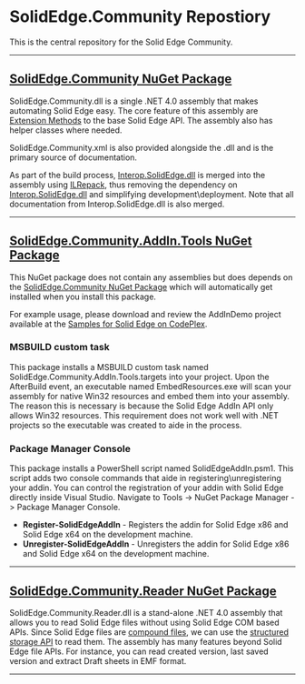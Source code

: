 SolidEdge.Community Repostiory
================
This is the central repository for the Solid Edge Community.

---

## [SolidEdge.Community NuGet Package](https://www.nuget.org/packages/SolidEdge.Community)
SolidEdge.Community.dll is a single .NET 4.0 assembly that makes automating Solid Edge easy. The core feature of this assembly are [Extension Methods](http://msdn.microsoft.com/library/bb383977.aspx) to the base Solid Edge API. The assembly also has helper classes where needed.

SolidEdge.Community.xml is also provided alongside the .dll and is the primary source of documentation.

As part of the build process, [Interop.SolidEdge.dll](https://www.nuget.org/packages/Interop.SolidEdge) is merged into the assembly using [ILRepack](https://www.nuget.org/packages/ILRepack), thus removing the dependency on [Interop.SolidEdge.dll](https://www.nuget.org/packages/Interop.SolidEdge) and simplifying development\deployment. Note that all documentation from Interop.SolidEdge.dll is also merged.

---

## [SolidEdge.Community.AddIn.Tools NuGet Package](https://www.nuget.org/packages/SolidEdge.Community.AddIn.Tools)

This NuGet package does not contain any assemblies but does depends on the [SolidEdge.Community NuGet Package](https://www.nuget.org/packages/SolidEdge.Community) which will automatically get installed when you install this package.

For example usage, please download and review the AddInDemo project available at the [Samples for Solid Edge on CodePlex](https://solidedgesamples.codeplex.com).

### MSBUILD custom task
This package installs a MSBUILD custom task named SolidEdge.Community.AddIn.Tools.targets into your project. Upon the AfterBuild event, an executable named EmbedResources.exe will scan your assembly for native Win32 resources and embed them into your assembly. The reason this is necessary is because the Solid Edge AddIn API only allows Win32 resources. This requirement does not work well with .NET projects so the executable was created to aide in the process.

### Package Manager Console
This package installs a PowerShell script named SolidEdgeAddIn.psm1. This script adds two console commands that aide in registering\unregistering your addin.  You can control the registration of your addin with Solid Edge directly inside Visual Studio. Navigate to Tools -> NuGet Package Manager -> Package Manager Console. 

* **Register-SolidEdgeAddIn** - Registers the addin for Solid Edge x86 and Solid Edge  x64 on the development machine.
* **Unregister-SolidEdgeAddIn** - Unregisters the addin for Solid Edge x86 and Solid Edge x64 on the development machine.

---

## [SolidEdge.Community.Reader NuGet Package](https://www.nuget.org/packages/SolidEdge.Community.Reader)
SolidEdge.Community.Reader.dll is a stand-alone .NET 4.0 assembly that allows you to read Solid Edge files without using Solid Edge COM based APIs. Since Solid Edge files are [compound files](http://msdn.microsoft.com/library/windows/desktop/aa378938.aspx), we can use the [structured storage API](http://msdn.microsoft.com/library/windows/desktop/aa380369.aspx) to read them. The assembly has many features beyond Solid Edge file APIs. For instance, you can read created version, last saved version and extract Draft sheets in EMF format.

---
